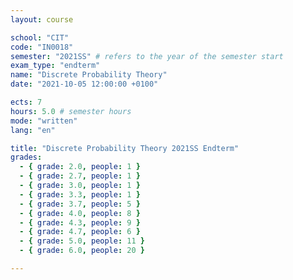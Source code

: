 ```yaml
---
layout: course

school: "CIT"
code: "IN0018"
semester: "2021SS" # refers to the year of the semester start
exam_type: "endterm"
name: "Discrete Probability Theory"
date: "2021-10-05 12:00:00 +0100"

ects: 7
hours: 5.0 # semester hours
mode: "written"
lang: "en"

title: "Discrete Probability Theory 2021SS Endterm"
grades:
  - { grade: 2.0, people: 1 }
  - { grade: 2.7, people: 1 }
  - { grade: 3.0, people: 1 }
  - { grade: 3.3, people: 1 }
  - { grade: 3.7, people: 5 }
  - { grade: 4.0, people: 8 }
  - { grade: 4.3, people: 9 }
  - { grade: 4.7, people: 6 }
  - { grade: 5.0, people: 11 }
  - { grade: 6.0, people: 20 }

---
```



